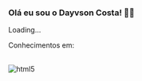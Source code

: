 ### Olá eu sou o Dayvson Costa! 🧑‍💻

Loading...

Conhecimentos em:
<div style="display: inline_block"><br/>
    <img align="center" alt="html5" src="https://img.shields.io/badge/Python-14354C?style=for-the-badge&logo=python&logoColor=white">
</div>


